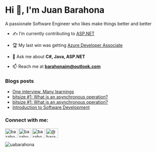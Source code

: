 <h1>Hi 👋, I'm Juan Barahona</h1>
<p>A passionate Software Engineer who likes make things better and better</p>

- ✍ I’m currently contributing to [ASP.NET](https://github.com/dotnet/aspnetcore)

- 🏆 My last win was getting [Azure Developer Associate](https://www.credly.com/badges/a7199e6b-5848-462d-a8fd-eeade01cab69)

- 💬 Ask me about **C#, Java, ASP.NET**

- 📫 Reach me at **barahonajm@outlook.com**

### Blogs posts
<!-- BLOG-POST-LIST:START -->
- [One interview, Many learnings](https://barahonajm.medium.com/one-interview-many-learnings-23fc900b65a3?source=rss-5991928385a0------2)
- [bitsize #1: What is an asynchronous operation?](https://dev.to/barahonajm/bitsize-1-what-is-an-asynchronous-operation-4m4a)
- [bitsize #1: What is an asynchronous operation?](https://barahonajm.medium.com/bitsize-1-what-is-an-asynchronous-operation-5c2dc2d8389e?source=rss-5991928385a0------2)
- [Introduction to Software Development](https://dev.to/barahonajm/introduction-to-software-development-2imi)
<!-- BLOG-POST-LIST:END -->

<h3 align="left">Connect with me:</h3>
<p align="left">
<a href="https://dev.to/barahonajm" target="blank"><img align="center" src="https://cdn.jsdelivr.net/npm/simple-icons@3.0.1/icons/dev-dot-to.svg" alt="barahonajm" height="30" width="40" /></a>
<a href="https://twitter.com/barahonajm" target="blank"><img align="center" src="https://cdn.jsdelivr.net/npm/simple-icons@3.0.1/icons/twitter.svg" alt="barahonajm" height="30" width="40" /></a>
<a href="https://linkedin.com/in/barahonajm" target="blank"><img align="center" src="https://cdn.jsdelivr.net/npm/simple-icons@3.0.1/icons/linkedin.svg" alt="barahonajm" height="30" width="40" /></a>
<a href="https://medium.com/@barahonajm" target="blank"><img align="center" src="https://cdn.jsdelivr.net/npm/simple-icons@3.0.1/icons/medium.svg" alt="@barahonajm" height="30" width="40" /></a>
</p>

<p><img align="center" src="https://github-readme-stats.vercel.app/api/top-langs?username=uabarahona&show_icons=true&locale=en&layout=compact" alt="uabarahona" /></p>
